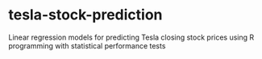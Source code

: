 # tesla-stock-prediction
Linear regression models for predicting Tesla closing stock prices using R programming with statistical performance tests
